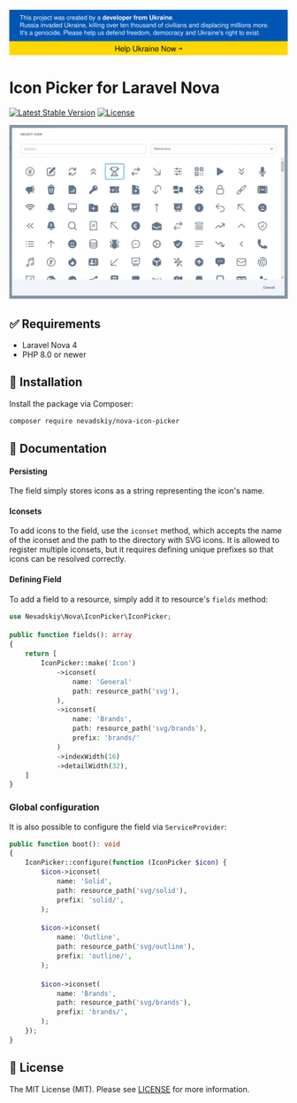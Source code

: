 [![Stand With Ukraine](https://raw.githubusercontent.com/vshymanskyy/StandWithUkraine/main/banner-direct-single.svg)](https://stand-with-ukraine.pp.ua)

# Icon Picker for Laravel Nova

[![Latest Stable Version](https://img.shields.io/packagist/v/nevadskiy/nova-icon-picker)](https://packagist.org/packages/nevadskiy/nova-icon-picker)
[![License](https://img.shields.io/github/license/nevadskiy/nova-icon-picker)](https://packagist.org/packages/nevadskiy/nova-icon-picker)

![Screenshot](.github/screenshot.webp)

## ✅ Requirements

- Laravel Nova 4
- PHP 8.0 or newer

## 🔌 Installation

Install the package via Composer:

```bash
composer require nevadskiy/nova-icon-picker
````

## 📄 Documentation

#### Persisting

The field simply stores icons as a string representing the icon's name.

#### Iconsets 

To add icons to the field, use the `iconset` method, which accepts the name of the iconset and the path to the directory with SVG icons. It is allowed to register multiple iconsets, but it requires defining unique prefixes so that icons can be resolved correctly.

#### Defining Field

To add a field to a resource, simply add it to resource's `fields` method:

```php
use Nevadskiy\Nova\IconPicker\IconPicker;

public function fields(): array
{
    return [
        IconPicker::make('Icon')
            ->iconset(
                name: 'General'
                path: resource_path('svg'), 
            ),
            ->iconset(
                name: 'Brands', 
                path: resource_path('svg/brands'), 
                prefix: 'brands/' 
            )
            ->indexWidth(16)
            ->detailWidth(32),
    ]
}
```

### Global configuration

It is also possible to configure the field via `ServiceProvider`:

```php
public function boot(): void
{
    IconPicker::configure(function (IconPicker $icon) {
        $icon->iconset(
            name: 'Solid',
            path: resource_path('svg/solid'),
            prefix: 'solid/',
        );
    
        $icon->iconset(
            name: 'Outline',
            path: resource_path('svg/outline'),
            prefix: 'outline/',
        );
    
        $icon->iconset(
            name: 'Brands',
            path: resource_path('svg/brands'),
            prefix: 'brands/',
        );
    });
}
```

## 📜 License

The MIT License (MIT). Please see [LICENSE](LICENSE) for more information.
